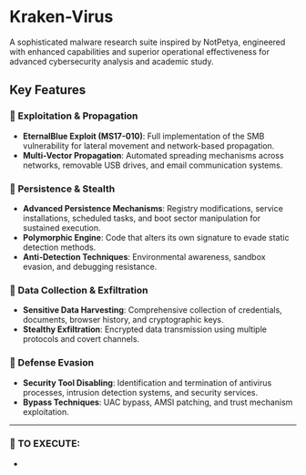 # Kraken-Virus

A sophisticated malware research suite inspired by NotPetya, engineered with enhanced capabilities and superior operational effectiveness for advanced cybersecurity analysis and academic study.

## Key Features

### 🔷 Exploitation & Propagation
- **EternalBlue Exploit (MS17-010)**: Full implementation of the SMB vulnerability for lateral movement and network-based propagation.
- **Multi-Vector Propagation**: Automated spreading mechanisms across networks, removable USB drives, and email communication systems.

### 🔷 Persistence & Stealth
- **Advanced Persistence Mechanisms**: Registry modifications, service installations, scheduled tasks, and boot sector manipulation for sustained execution.
- **Polymorphic Engine**: Code that alters its own signature to evade static detection methods.
- **Anti-Detection Techniques**: Environmental awareness, sandbox evasion, and debugging resistance.

### 🔷 Data Collection & Exfiltration
- **Sensitive Data Harvesting**: Comprehensive collection of credentials, documents, browser history, and cryptographic keys.
- **Stealthy Exfiltration**: Encrypted data transmission using multiple protocols and covert channels.

### 🔷 Defense Evasion
- **Security Tool Disabling**: Identification and termination of antivirus processes, intrusion detection systems, and security services.
- **Bypass Techniques**: UAC bypass, AMSI patching, and trust mechanism exploitation.

---

### 🔷 TO EXECUTE:
- 


